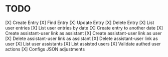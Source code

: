 # TODO

[X] Create Entry
[X] Find Entry
[X] Update Entry
[X] Delete Entry
[X] List user entries
[X] List user entries by date
[X] Create entry to another date
[X] Create assistant-user link as assistant
[X] Create assistant-user link as user
[X] Delete assistant-user link as assistant
[X] Delete assistant-user link as user
[X] List user assistants
[X] List assisted users
[X] Validate authed user actions
[X] Configs JSON adjustments
